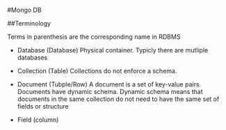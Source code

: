 #Mongo DB

##Terminology

Terms in parenthesis are the corresponding name in RDBMS


- Database (Database)
Physical container. Typicly there are mutliple databases

- Collection (Table)
Collections do not enforce a schema.

- Document (Tubple/Row)
A document is a set of key-value pairs. Documents have dynamic schema. Dynamic schema means that documents in the same collection do not need to have the same set of fields or structure

- Field (column)
